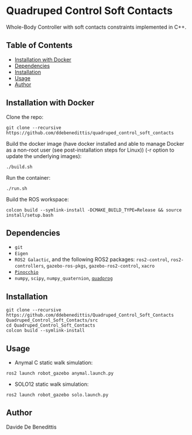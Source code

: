 # Quadruped Control Soft Contacts

Whole-Body Controller with soft contacts constraints implemented in C++.

## Table of Contents
- [Installation with Docker](#installation-with-docker)
- [Dependencies](#dependencies)
- [Installation](#installation)
- [Usage](#usage)
- [Author](#author)

## Installation with Docker
Clone the repo:
```shell
git clone --recursive https://github.com/ddebenedittis/quadruped_control_soft_contacts
```
Build the docker image (have docker installed and able to manage Docker as a non-root user (see post-installation steps for Linux)) (-r option to update the underlying images):
```shell
./build.sh
```
Run the container:
```shell
./run.sh
```
Build the ROS workspace:
```shell
colcon build --symlink-install -DCMAKE_BUILD_TYPE=Release && source install/setup.bash
```

## Dependencies

- `git`
- `Eigen`
- `ROS2 Galactic`, and the following ROS2 packages: `ros2-control`, `ros2-controllers`, `gazebo-ros-pkgs`, `gazebo-ros2-control`, `xacro`
- [`Pinocchio`](https://github.com/stack-of-tasks/pinocchio)
- `numpy`, `scipy`, `numpy_quaternion`, [`quadprog`](https://github.com/quadprog/quadprog)

## Installation
```shell
git clone --recursive https://github.com/ddebenedittis/Quadruped_Control_Soft_Contacts Quadruped_Control_Soft_Contacts/src
cd Quadruped_Control_Soft_Contacts
colcon build --symlink-install
```

## Usage
- Anymal C static walk simulation:
```shell
ros2 launch robot_gazebo anymal.launch.py
```
- SOLO12 static walk simulation:
```shell
ros2 launch robot_gazebo solo.launch.py
```

## Author
Davide De Benedittis
